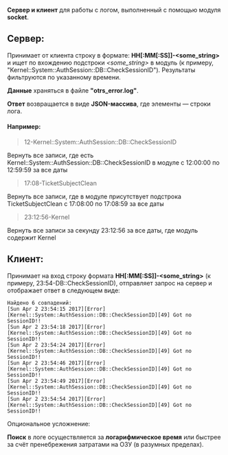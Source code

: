 **Сервер и клиент** для работы с логом, выполненный с помощью модуля **socket**.

Сервер:
---

Принимает от клиента строку в формате: **HH[:MM[:SS]]-<some_string>** и ищет по вхождению подстроки *<some_string>* в модуль (к примеру, "Kernel::System::AuthSession::DB::CheckSessionID"). Результаты фильтруются по указанному времени. 

**Данные** храняться в файле **"otrs_error.log"**. 

**Ответ** возвращается в виде **JSON-массива**, где элементы — строки лога.

#### Например:

> 12-Kernel::System::AuthSession::DB::CheckSessionID 

Вернуть все записи, где есть Kernel::System::AuthSession::DB::CheckSessionID в модуле с 12:00:00 по 12:59:59 за все даты

> 17:08-TicketSubjectClean 

Вернуть все записи, где в модуле присутствует подстрока TicketSubjectClean с 17:08:00 по 17:08:59 за все даты

> 23:12:56-Kernel 

Вернуть все записи за секунду 23:12:56 за все даты, где модуль содержит Kernel

Клиент:
---

Принимает на вход строку формата **HH[:MM[:SS]]-<some_string>** (к примеру, 23:54-DB::CheckSessionID), отправляет запрос на сервер и отображает ответ в следующем виде:

```
Найдено 6 совпадений:
[Sun Apr 2 23:54:15 2017][Error][Kernel::System::AuthSession::DB::CheckSessionID][49] Got no SessionID!!
[Sun Apr 2 23:54:18 2017][Error][Kernel::System::AuthSession::DB::CheckSessionID][49] Got no SessionID!!
[Sun Apr 2 23:54:24 2017][Error][Kernel::System::AuthSession::DB::CheckSessionID][49] Got no SessionID!!
[Sun Apr 2 23:54:46 2017][Error][Kernel::System::AuthSession::DB::CheckSessionID][49] Got no SessionID!!
[Sun Apr 2 23:54:49 2017][Error][Kernel::System::AuthSession::DB::CheckSessionID][49] Got no SessionID!!
[Sun Apr 2 23:54:54 2017][Error][Kernel::System::AuthSession::DB::CheckSessionID][49] Got no SessionID!!
```

Опциональное усложнение:

**Поиск** в логе осуществляется за **логарифмическое время** или быстрее за счёт пренебрежения затратами на ОЗУ (в разумных пределах).
